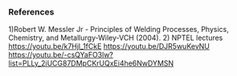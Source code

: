 ### References
1)Robert W. Messler Jr - Principles of Welding Processes, Physics, Chemistry, and Metallurgy-Wiley-VCH (2004).
2) NPTEL   lectures
    https://youtu.be/k7Hjl_1fCkE
    https://youtu.be/DJR5wuKevNU
    https://youtu.be/-csQYaFO3lw?list=PLLy_2iUCG87DMpCKrUQxEi4he6NwDYMSN

